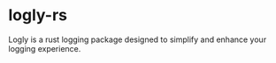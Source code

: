 # logly-rs
Logly is a rust logging package designed to simplify and enhance your logging experience.
